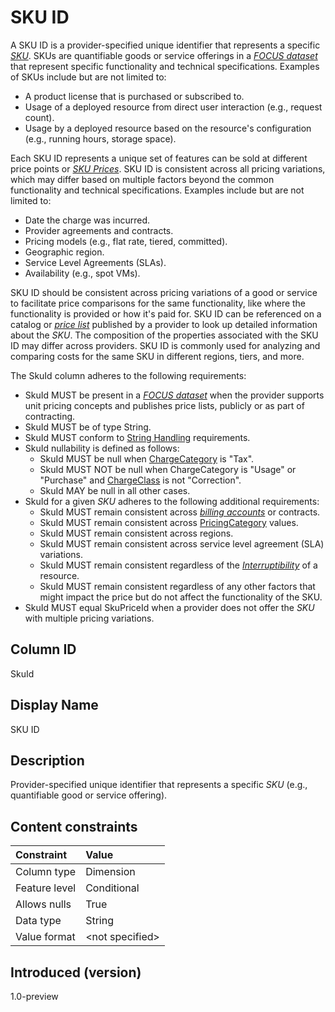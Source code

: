 # SKU ID

A SKU ID is a provider-specified unique identifier that represents a specific [*SKU*](#glossary:sku). SKUs are quantifiable goods or service offerings in a [*FOCUS dataset*](#glossary:FOCUS-dataset) that represent specific functionality and technical specifications. Examples of SKUs include but are not limited to:

* A product license that is purchased or subscribed to.
* Usage of a deployed resource from direct user interaction (e.g., request count).
* Usage by a deployed resource based on the resource's configuration (e.g., running hours, storage space).

Each SKU ID represents a unique set of features can be sold at different price points or [*SKU Prices*](#glossary:sku-price). SKU ID is consistent across all pricing variations, which may differ based on multiple factors beyond the common functionality and technical specifications. Examples include but are not limited to:

* Date the charge was incurred.
* Provider agreements and contracts.
* Pricing models (e.g., flat rate, tiered, committed).
* Geographic region.
* Service Level Agreements (SLAs).
* Availability (e.g., spot VMs).

SKU ID should be consistent across pricing variations of a good or service to facilitate price comparisons for the same functionality, like where the functionality is provided or how it's paid for. SKU ID can be referenced on a catalog or [*price list*](#glossary:price-list) published by a provider to look up detailed information about the *SKU*. The composition of the properties associated with the SKU ID may differ across providers. SKU ID is commonly used for analyzing and comparing costs for the same SKU in different regions, tiers, and more.

The SkuId column adheres to the following requirements:

* SkuId MUST be present in a [*FOCUS dataset*](#glossary:FOCUS-dataset) when the provider supports unit pricing concepts and publishes price lists, publicly or as part of contracting.
* SkuId MUST be of type String.
* SkuId MUST conform to [String Handling](#stringhandling) requirements.
* SkuId nullability is defined as follows:
  * SkuId MUST be null when [ChargeCategory](#chargecategory) is "Tax".
  * SkuId MUST NOT be null when ChargeCategory is "Usage" or "Purchase" and [ChargeClass](#chargeclass) is not "Correction".
  * SkuId MAY be null in all other cases.
* SkuId for a given *SKU* adheres to the following additional requirements:
  * SkuId MUST remain consistent across [*billing accounts*](#glossary:billing-account) or contracts.
  * SkuId MUST remain consistent across [PricingCategory](#pricingcategory) values.
  * SkuId MUST remain consistent across regions.
  * SkuId MUST remain consistent across service level agreement (SLA) variations.
  * SkuId MUST remain consistent regardless of the [*Interruptibility*](#glossary:interruptible) of a resource.
  * SkuId MUST remain consistent regardless of any other factors that might impact the price but do not affect the functionality of the SKU.
* SkuId MUST equal SkuPriceId when a provider does not offer the *SKU* with multiple pricing variations.

## Column ID

SkuId

## Display Name

SKU ID

## Description

Provider-specified unique identifier that represents a specific *SKU* (e.g., quantifiable good or service offering).

## Content constraints

| Constraint    | Value            |
| :------------ | :--------------- |
| Column type   | Dimension        |
| Feature level | Conditional      |
| Allows nulls  | True             |
| Data type     | String           |
| Value format  | \<not specified> |

## Introduced (version)

1.0-preview
